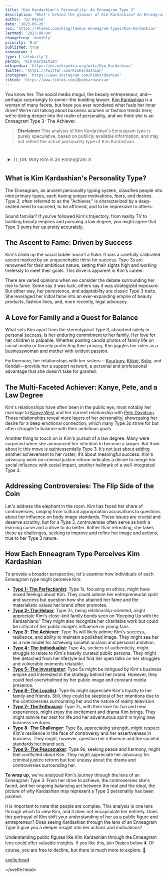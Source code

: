 ```yaml
---
title: "Kim Kardashian's Personality: An Enneagram Type 3"
description: "What's behind the glamour of Kim Kardashian? An Enneagram Type 3 personality"
author: 'DJ Wayne'
date: '2023-06-20'
loc: 'https://9takes.com/blog/famous-enneagram-types/Kim-Kardashian'
lastmod: '2023-09-04'
changefreq: 'monthly'
priority: '0.6'
published: true
enneagram: 3
type: ['celebrity']
person: 'Kim-Kardashian'
wikipedia: 'https://en.wikipedia.org/wiki/Kim_Kardashian'
twitter: 'https://twitter.com/KimKardashian'
instagram: 'https://www.instagram.com/kimkardashian'
tiktok: 'https://www.tiktok.com/@kimkardashian'
---
```


<!--
https://www.reddit.com/r/Enneagram/comments/ilnx33/kardashian_typing/

Kim Kardashian - 3w4

Khloe Kardashian - 8w7

Kourtney Kardashian - 6w7 (counterphobic)

Rob Kardashian - ???

Kris Jenner - 1w2

Caitlyn Jenner - 9w1

Kylie Jenner - 3w4??? (And maybe Kim is 3w2?)

Kendal Jenner - 4??? -->
<!-- notes: where is kim Kardashian from, why is she famous, who is kim dating, can kim practice law, kim and kylie jenner sisters,, when was kim born, pete davidson, cristiano ronaldo, dating, skims, marylilyn monroe, bianca censori, net worth, boyfriend, age, height, instagram, met gala, house -->

<script>
	import  PopCard  from "../../../lib/components/atoms/PopCard.svelte";
</script>

<p class="firstLetter">You know her. The social media mogul, the beauty entrepreneur, and—perhaps surprisingly to some—the budding lawyer. <a class="external-link" target="_blank" rel="noopener noreferrer" href="https://en.wikipedia.org/wiki/Kim_Kardashian">Kim Kardashian</a> is a woman of many facets, but have you ever wondered what fuels her inner drive? We're not talking about business acumen or fashion trends here; we're diving deeper into the realm of personality, and we think she is an Enneagram Type 3- The Achiever.</p>

> **Disclaimer** This analysis of Kim Kardashian's Enneagram type is purely speculative, based on publicly available information, and may not reflect the actual personality type of Kim Kardashian.

<div
  style="display: flex;
    justify-content: center;
    margin: 1rem 0;
  "
>
  <PopCard
    image={`/types/3s/${'Kim-Kardashian'}.webp`}
    showIcon={false}
    enneagramType="3"
    displayText="Kim Kardashian"
    subtext=""
  />
</div>

<details>
<summary class="accordion">TL;DR: Why Kim is an Enneagram 3</summary>
<div class="panel">
<ul>
<li>Kim's rise from stylist to media mogul exemplifies Type 3's relentless drive for success. She even has a game, 'Kim Kardashian: Hollywood,' which reveals her strategic exploitation of public image.</li>
<li>Kim curates her social media presence in a typical Type 3 fashion. However, her retreat post the Paris robbery unveiled a vulnerable side that Type 3s often hide.
<!-- <iframe width="560" height="315" src="https://www.youtube.com/embed/VkRg0tIKyKo" title="YouTube video player" frameborder="0" allow="accelerometer; autoplay; clipboard-write; encrypted-media; gyroscope; picture-in-picture; web-share" allowfullscreen></iframe> -->
</li>
<li>Kim's 72-day marriage and trademark controversy are potential reflections of Type 3's pursuit of societal expectations and resilience. These incidents might underscore their core fear of being unworthy.</li>
<li>Kim's actions seem rooted in a Type 3's need to feel valued through achievements. Whether launching businesses or managing her image, her primary driver is ambition and desire for success.</li>
</ul>
  </div>
</details>

## What is Kim Kardashian's Personality Type?

The Enneagram, an ancient personality typing system, classifies people into nine primary types, each having unique motivations, fears, and desires. Type 3, often referred to as the "Achiever," is characterized by a deep-seated need to succeed, to be affirmed, and to be impressive to others.

Sound familiar? If you've followed Kim's trajectory, from reality TV to building beauty empires and pursuing a law degree, you might agree that Type 3 sums her up pretty accurately.

## The Ascent to Fame: Driven by Success

Kim's climb up the social ladder wasn't a fluke. It was a carefully calibrated ascent marked by an unquenchable thirst for success. Type 3s are renowned for their ambitious nature, setting their sights high and working tirelessly to meet their goals. This drive is apparent in Kim's career.

There are varied opinions when we consider the debate surrounding her rise to fame. Some say it was luck; others say it was strategized exposure. But either way, her persistence, and adaptability are classic Type 3 traits. She leveraged her initial fame into an ever-expanding empire of beauty products, fashion lines, and, more recently, legal advocacy.

## A Love for Family and a Quest for Balance

What sets Kim apart from the stereotypical Type 3, absorbed solely in personal success, is her enduring commitment to her family. Her love for her children is palpable. Whether posting candid photos of family life on social media or fiercely protecting their privacy, Kim juggles her roles as a businesswoman and mother with evident passion.

Furthermore, her relationships with her sisters— <a href="/blog/famous-enneagram-types/Kourtney-Kardashian">Kourtney</a>, <a href="/blog/famous-enneagram-types/Khloe-Kardashian">Khloé</a>, <a href="/blog/famous-enneagram-types/Kylie-Jenner">Kylie</a>, and Kendall—provide her a support network, a personal and professional advantage that she doesn't take for granted.

## The Multi-Faceted Achiever: Kanye, Pete, and a Law Degree

Kim's relationships have often been in the public eye, most notably her marriage to <a href="/blog/famous-enneagram-types/Kanye">Kanye West</a> and her current relationship with <a href="/blog/famous-enneagram-types/Pete-Davidson">Pete Davidson</a>. These relationships reveal more layers of her personality, showcasing her desire for a deep emotional connection, which many Type 3s strive for but often struggle to balance with their ambitious goals.

Another thing to touch on is Kim's pursuit of a law degree. Many were surprised when she announced her intention to become a lawyer. But think about it: this move is quintessentially Type 3. It’s not just about adding another achievement to her roster; it’s about meaningful success. Kim's advocacy work on criminal justice reform indicates a desire to merge her social influence with social impact, another hallmark of a well-integrated Type 3.

## Addressing Controversies: The Flip Side of the Coin

Let's address the elephant in the room. Kim has faced her share of controversies, ranging from cultural appropriation accusations to questions about her influence on body image standards. These issues are crucial and deserve scrutiny, but for a Type 3, controversies often serve as both a learning curve and a drive to do better. Rather than retreating, she takes these as challenges, seeking to improve and refine her image and actions, true to her Type 3 nature.

## How Each Enneagram Type Perceives Kim Kardashian

To provide a broader perspective, let's examine how individuals of each Enneagram type might perceive Kim:

- **[Type 1- The Perfectionist](/blog/enneagram/enneagram-type-1)**: Type 1s, focusing on ethics, might have mixed feelings about Kim. They could admire her entrepreneurial spirit and success but question how she attained her fame and the materialistic values her brand often promotes.
- **[Type 2- The Helper](/blog/enneagram/enneagram-type-2)**: Type 2s, being relationship-oriented, might appreciate Kim's close-knit family bonds seen on 'Keeping Up with the Kardashians.' They might also recognize her charitable work but could be critical of her public image's influence on young fans.
- **[Type 3- The Achiever](/blog/enneagram/enneagram-type-3)**: Type 3s will likely admire Kim's success, resilience, and ability to maintain a polished image. They might see her as a role model for achieving societal acclaim and personal ambition.
- **[Type 4- The Individualist](/blog/enneagram/enneagram-type-4)**: Type 4s, seekers of authenticity, might struggle to relate to Kim's heavily curated public persona. They might feel detached from her lifestyle but find her open talks on her struggles and vulnerable moments relatable.
- **[Type 5- The Investigator](/blog/enneagram/enneagram-type-5)**: Type 5s might be intrigued by Kim's business empire and interested in the strategy behind her brand. However, they could feel overwhelmed by her public image and constant media presence.
- **[Type 6- The Loyalist](/blog/enneagram/enneagram-type-6)**: Type 6s might appreciate Kim's loyalty to her family and friends. Still, they could be skeptical of her intentions due to the controversies surrounding her and the nature of reality television.
- **[Type 7- The Enthusiast](/blog/enneagram/enneagram-type-7)**: Type 7s, with their love for fun and new experiences, might enjoy the excitement and drama Kim brings. They might admire her zest for life and her adventurous spirit in trying new business ventures.
- **[Type 8- The Challenger](/blog/enneagram/enneagram-type-8)**: Type 8s, appreciating strength, might respect Kim's resilience in the face of controversy and her assertiveness in business. They might, however, question her influence and the societal standards her brand sets.
- **[Type 9- The Peacemaker](/blog/enneagram/enneagram-type-9)**: Type 9s, seeking peace and harmony, might feel conflicted about Kim. They might appreciate her advocacy for criminal justice reform but feel uneasy about the drama and controversies surrounding her.

**To wrap up,** we've analyzed Kim's journey through the lens of an Enneagram Type 3. From her drive to achieve, the controversies she's faced, and her ongoing balancing act between the real and the ideal, the picture of why Kardashian may represent a Type 3 personality has been painted.

It is important to note that people are complex. This analysis is one lens through which to view Kim, and it does not encapsulate her entirety. Does this portrayal of Kim shift your understanding of her as a public figure and entrepreneur? Does seeing Kardashian through the lens of an Enneagram Type 3 give you a deeper insight into her actions and motivations?

Understanding public figures like Kim Kardashian through the Enneagram lens could offer valuable insights. If you like this, join 9takes below ⬇️. Of course, you are free to decline, but there is much more to explore. 🚀

<svelte:head>

<script type="application/ld+json">
{
  "@context": "http://schema.org",
  "@graph": [
    {
      "@type": "Article",
      "articleBody": "This article explores the personality traits of Kim Kardashian from the perspective of the Enneagram Type 3. Known for her ambition, drive for success, and public image management, Kim embodies many characteristics of Type 3 personalities. The article discusses various facets of Kim's life and career that demonstrate her Type 3 characteristics, including her rise to fame, social media presence, and controversies.",
      "creator" : ["DJ Wayne"],
      "author": {
        "@type": "Person",
        "name": "DJ Wayne",
        "sameAs": ["https://www.instagram.com/djwayne3/", "https://www.youtube.com/@djwayne3", "https://www.linkedin.com/in/davidtwayne/", "https://twitter.com/djwayne3"
        ]
      },
      "dateModified": {
        "@type": "Date",
        "@value": "2023-09-04"
      },
      "datePublished": {
        "@type": "Date",
        "@value": "2023-06-20"
      },
      "description": "This blog post examines the reasons why Kim Kardashian might be an Enneagram Type 3. It focuses on her personality traits, her motivations, her inner world, controversies she's faced, and how these elements might be related to the core attributes of a Type 3.",
      "headline": "Kim Kardashian's Personality: An Enneagram Type 3",
      "image": {
        "@type": "ImageObject",
        "height": 900,
        "url": "https://9takes.com/types/3s/Kim-Kardashian.webp",
        "width": 900
      },
      "mainEntityOfPage": {
        "@id": "https://9takes.com/blog/famous-enneagram-types/Kim-Kardashian",
        "@type": "WebPage"
      },
      "mentions": {
        "@type": "Person",
        "name": "Kim Kardashian",
        "sameAs": ["https://en.wikipedia.org/wiki/Kim_Kardashian", "https://twitter.com/KimKardashian", "https://www.instagram.com/kimkardashian/", "https://www.tiktok.com/discover/Kim-Kardashian", "https://www.tiktok.com/@kimkardashian"]
      },
      "publisher": {
        "@type": "Organization",
        "sameAs": ["https://www.instagram.com/9takesdotcom/", "https://twitter.com/9takesdotcom"],
        "logo": {
          "@type": "ImageObject",
          "url": "https://9takes.com/brand/darkRubix.png"
        },
        "name": "9takes"
      }
    },
    {
      "@type": "FAQPage",
      "mainEntity": [
        {
          "@type": "Question",
          "acceptedAnswer": {
            "@type": "Answer",
            "text": "Kim Kardashian exhibits many characteristics associated with Enneagram Type 3 personalities. This includes her ambition, desire for success, image management, and her adaptability. These characteristics are deeply rooted in her desire to be seen as successful and valuable, which is a core motivation for Type 3 individuals."
          },
          "name": "Why is Kim Kardashian considered an Enneagram Type 3?"
        },
        {
          "@type": "Question",
          "acceptedAnswer": {
            "@type": "Answer",
            "text": "Kim's success in multiple fields, her influential social media presence, and her ability to bounce back from public controversies are all indicative of her Type 3 personality. Moreover, her constant pursuit of new ventures and her dedication to her personal image also reflect the strengths and growth potential of Type 3 individuals."
          },
          "name": "What are some examples of Kim Kardashian's Type 3 characteristics?"
        },
		{
          "@type": "Question",
          "acceptedAnswer": {
            "@type": "Answer",
            "text": "Kim Kardashian is well-known for her outgoing and charismatic personality. She is ambitious, business-minded, and tends to be in the public eye often. However, these descriptions are based on public perception and her portrayed image in the media. To know her exact personality, one would have to know her personally."
          },
          "name": "What is Kim Kardashian's personality?"
        },
		{
          "@type": "Question",
          "acceptedAnswer": {
            "@type": "Answer",
            "text": "Kim Kardashian is an Enneagram type 3, also known as The Achiever. This Enneagram type is ambitious, adaptable, and driven, often motivated by a desire to be successful and admired. Please note that this information is based on public information and not directly confirmed by Kim Kardashian herself."
          },
          "name": "What is Kim Kardashian's Enneagram type?"
        }
      ]
    }
  ]
}
</script>

</svelte:head>

<style lang="scss">

article {
    border: 1px solid #52616b;
    margin-top: 1rem;
    padding: 1rem;
    border-radius: 5px;
  }
  .accordion {
    color: #444;
    cursor: pointer;
    padding: 0.5rem;
    border: none;
    text-align: left;
    outline: none;
    font-size: 15px;
    transition: 0.4s;
  }

  .accordion:hover {
    background-color: var(--color-theme-purple-v);
    color: var(--color-theme-purple);
  }

  /*.panel:hover {

    background-color: #ccc;

}*/

  .panel {
    padding: 18px;
    /*display: none;*/
    background-color: white;
    overflow: hidden;

  }
</style>
